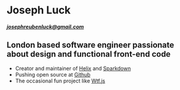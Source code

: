 # Joseph Luck

##### josephreubenluck@gmail.com

## London based software engineer passionate about design and functional front-end code

* Creator and maintainer of [Helix](https://josephluck.gitbooks.io/helix/) and [Sparkdown](https://github.com/josephluck/sparkdown)
* Pushing open source at [Github](https://github.com/josephluck)
* The occasional fun project like [Wtf.js](https://github.com/josephluck/wtf)
